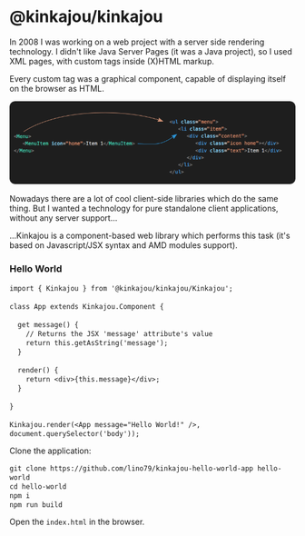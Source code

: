 # @kinkajou/kinkajou

In 2008 I was working on a web project with a server side rendering technology.
I didn't like Java Server Pages (it was a Java project), so I used XML pages,
with custom tags inside (X)HTML markup.

Every custom tag was a graphical component, capable of displaying itself on the browser as HTML.

![Alt Custom component tag](https://github.com/lino79/kinkajou-kinkajou/blob/master/component.png?raw=true)

Nowadays there are a lot of cool client-side libraries which do the same thing.
But I wanted a technology for pure standalone client applications, without any
server support...

...Kinkajou is a component-based web library which performs this task (it's based
on Javascript/JSX syntax and AMD modules support).

### Hello World

``` JSX
import { Kinkajou } from '@kinkajou/kinkajou/Kinkajou';

class App extends Kinkajou.Component {

  get message() {
    // Returns the JSX 'message' attribute's value
    return this.getAsString('message');
  }

  render() {
    return <div>{this.message}</div>;
  }

}

Kinkajou.render(<App message="Hello World!" />, document.querySelector('body'));
```

Clone the application:

```
git clone https://github.com/lino79/kinkajou-hello-world-app hello-world
cd hello-world
npm i
npm run build
```

Open the `index.html` in the browser.
